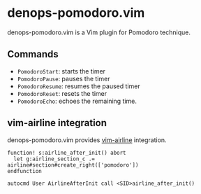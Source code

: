 # denops-pomodoro.vim

denops-pomodoro.vim is a Vim plugin for Pomodoro technique.

## Commands

- `PomodoroStart`: starts the timer
- `PomodoroPause`: pauses the timer
- `PomodoroResume`: resumes the paused timer
- `PomodoroReset`: resets the timer
- `PomodoroEcho`: echoes the remaining time.

## vim-airline integration

denops-pomodoro.vim provides
[vim-airline](https://github.com/vim-airline/vim-airline) integration.

```vim
function! s:airline_after_init() abort
  let g:airline_section_c .= airline#section#create_right(['pomodoro'])
endfunction

autocmd User AirlineAfterInit call <SID>airline_after_init()
```
